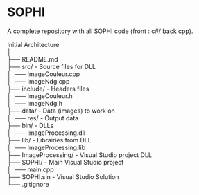 # SOPHI
A complete repository with all SOPHI code (front : c#/ back cpp). 

Initial Architecture  
│  
├── README.md  
├── src/ - Source files for DLL  
│   ├── ImageCouleur.cpp  
│   ├── ImageNdg.cpp   
├── include/ - Headers files  
│   ├── ImageCouleur.h  
│   ├── ImageNdg.h  
├── data/ - Data (images) to work on  
│   ├── res/ - Output data  
├── bin/ - DLLs   
│   ├── ImageProcessing.dll  
├── lib/ - Librairies from DLL  
│   ├── ImageProcessing.lib  
├── ImageProcessing/ - Visual Studio project DLL  
├── SOPHI/ - Main Visual Studio project  
│   ├── main.cpp  
├── SOPHI.sln - Visual Studio Solution  
└── .gitignore  
